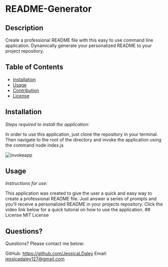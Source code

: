 # README-Generator

  
  
  ## Description 

  
  Create a professional README file with this easy to use command line application. Dynamically generate your personalized README to your project repository. 
  ## Table of Contents
  * [Installation](#installation)
  * [Usage](#usage)
  * [Contribution](#contribution)
  * [License](#license)
  
  ## Installation
  
  *Steps required to install the application:*
  
  In order to use this application, just clone the repository in your terminal. Then navigate to the root of the directory and invoke the application using the command node index.js   
  
  
  
  
  
  ![invokeapp](https://user-images.githubusercontent.com/79805880/133948756-7eeb0441-cd0c-4000-aeb5-7a6d56686a15.png)

  
  
  
  
  
  ## Usage 
  
  *Instructions for use:*
  
  This application was created to give the user a quick and easy way to create a professional README file. Just answer a series of prompts and you'll receive a personalized README in your projects repository. Click the video link below for a quick tutorial on how to use the application.  ## License MIT License 
 
  ## Questions?
  
  Questions? Please contact me below:
 
  GitHub: https://github.com/JessicaLDaley
   Email: jessicadaley127@gmail.com 
